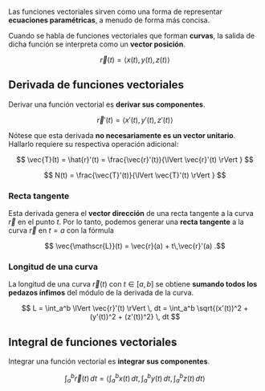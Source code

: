 Las funciones vectoriales sirven como una forma de representar **ecuaciones paramétricas**, a menudo de forma más concisa.

Cuando se habla de funciones vectoriales que forman **curvas**, la salida de dicha función se interpreta como un **vector posición**.

$$
\vec{r}(t) = \left< x(t), y(t), z(t) \right> 
$$

## Derivada de funciones vectoriales

Derivar una función vectorial es **derivar sus componentes**.

$$
\vec{r}'(t) = \left< x'(t), y'(t), z'(t) \right> 
$$

Nótese que esta derivada **no necesariamente es un vector unitario**. Hallarlo requiere su respectiva operación adicional:

$$
\vec{T}(t) = \hat{r}'(t) = \frac{\vec{r}'(t)}{\lVert \vec{r}'(t) \rVert }
$$

$$
N(t) = \frac{\vec{T}'(t)}{\lVert \vec{T}'(t) \rVert }
$$

### Recta tangente

Esta derivada genera el **vector dirección** de una recta tangente a la curva $\vec{r}$ en el punto $t$. Por lo tanto, podemos generar una **recta tangente** a la curva $\vec{r}$ en $t = a$ con la fórmula

$$
\vec{\mathscr{L}}(t) = \vec{r}(a) + t\,\vec{r}'(a)
.$$

### Longitud de una curva

La longitud de una curva $\vec{r}(t)$ con $t \in [a,b]$ se obtiene **sumando todos los pedazos ínfimos** del módulo de la derivada de la curva.

$$
L = \int_a^b \lVert \vec{r}'(t) \rVert  \, dt = \int_a^b \sqrt{(x'(t))^2 + (y'(t))^2 + (z'(t))^2} \, dt
$$

## Integral de funciones vectoriales

Integrar una función vectorial es **integrar sus componentes**.

$$
\int_a^b \vec{r}(t) \, dt = \left< \int_a^b x(t) \,dt, \int_{a}^{b} y(t) \, dt, \int_{a}^{b} z(t) \, dt \right>
$$
